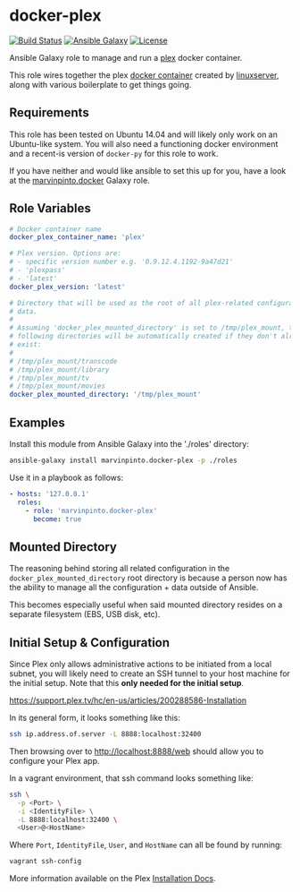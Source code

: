 docker-plex
===========

[![Build Status](https://img.shields.io/travis/marvinpinto/ansible-role-docker-plex/master.svg?style=flat-square)](https://travis-ci.org/marvinpinto/ansible-role-docker-plex)
[![Ansible Galaxy](https://img.shields.io/badge/ansible--galaxy-docker--plex-blue.svg?style=flat-square)](https://galaxy.ansible.com/marvinpinto/docker-plex)
[![License](https://img.shields.io/badge/license-MIT-brightgreen.svg?style=flat-square)](LICENSE.txt)

Ansible Galaxy role to manage and run a [plex](https://plex.tv) docker
container.

This role wires together the plex [docker
container](https://hub.docker.com/r/linuxserver/plex) created by
[linuxserver](https://github.com/linuxserver/docker-plex), along with various
boilerplate to get things going.


Requirements
------------

This role has been tested on Ubuntu 14.04 and will likely only work on an
Ubuntu-like system. You will also need a functioning docker environment and a
recent-is version of `docker-py` for this role to work.

If you have neither and would like ansible to set this up for you, have a look
at the [marvinpinto.docker](https://galaxy.ansible.com/marvinpinto/docker)
Galaxy role.


Role Variables
--------------

```yaml
# Docker container name
docker_plex_container_name: 'plex'

# Plex version. Options are:
# - specific version number e.g. '0.9.12.4.1192-9a47d21'
# - 'plexpass'
# - 'latest'
docker_plex_version: 'latest'

# Directory that will be used as the root of all plex-related configuration &
# data.
#
# Assuming 'docker_plex_mounted_directory' is set to /tmp/plex_mount, then the
# following directories will be automatically created if they don't already
# exist:
#
# /tmp/plex_mount/transcode
# /tmp/plex_mount/library
# /tmp/plex_mount/tv
# /tmp/plex_mount/movies
docker_plex_mounted_directory: '/tmp/plex_mount'
```


Examples
--------

Install this module from Ansible Galaxy into the './roles' directory:
```bash
ansible-galaxy install marvinpinto.docker-plex -p ./roles
```

Use it in a playbook as follows:
```yaml
- hosts: '127.0.0.1'
  roles:
    - role: 'marvinpinto.docker-plex'
      become: true
```


Mounted Directory
-----------------

The reasoning behind storing all related configuration in the
`docker_plex_mounted_directory` root directory is because a person now has the
ability to manage all the configuration + data outside of Ansible.

This becomes especially useful when said mounted directory resides on a
separate filesystem (EBS, USB disk, etc).


Initial Setup & Configuration
-----------------------------

Since Plex only allows administrative actions to be initiated from a local
subnet, you will likely need to create an SSH tunnel to your host machine for
the initial setup. Note that this **only needed for the initial setup**.

https://support.plex.tv/hc/en-us/articles/200288586-Installation

In its general form, it looks something like this:

```bash
ssh ip.address.of.server -L 8888:localhost:32400
```

Then browsing over to [http://localhost:8888/web](http://localhost:8888/web)
should allow you to configure your Plex app.

In a vagrant environment, that ssh command looks something like:

```bash
ssh \
  -p <Port> \
  -i <IdentityFile> \
  -L 8888:localhost:32400 \
  <User>@<HostName>
```

Where `Port`, `IdentityFile`, `User`, and `HostName` can all be found by
running:

```bash
vagrant ssh-config
```

More information available on the Plex [Installation
Docs](https://support.plex.tv/hc/en-us/articles/200288586-Installation).
